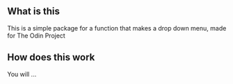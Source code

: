 ## What is this

This is a simple package for a function that makes a drop down menu, made for The Odin Project

## How does this work

You will ...